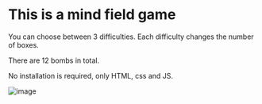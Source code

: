 # This is a mind field game

You can choose between 3 difficulties.
Each difficulty changes the number of boxes.

There are 12 bombs in total.

No installation is required, only HTML, css and JS.

![image](https://github.com/user-attachments/assets/a16ae520-8e60-410b-8a10-4d8cb93b7769)
